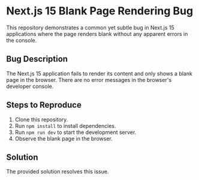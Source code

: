 # Next.js 15 Blank Page Rendering Bug

This repository demonstrates a common yet subtle bug in Next.js 15 applications where the page renders blank without any apparent errors in the console.

## Bug Description
The Next.js 15 application fails to render its content and only shows a blank page in the browser. There are no error messages in the browser's developer console.

## Steps to Reproduce
1. Clone this repository.
2. Run `npm install` to install dependencies.
3. Run `npm run dev` to start the development server.
4. Observe the blank page in the browser.

## Solution
The provided solution resolves this issue.